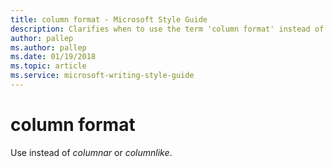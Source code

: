 ```yaml
---
title: column format - Microsoft Style Guide
description: Clarifies when to use the term 'column format' instead of 'columnar' or 'columnLike' in Microsoft content.
author: pallep
ms.author: pallep
ms.date: 01/19/2018
ms.topic: article
ms.service: microsoft-writing-style-guide
---
```


# column format

Use instead of *columnar* or *columnlike*.

